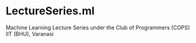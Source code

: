 # LectureSeries.ml
Machine Learning Lecture Series under the Club of Programmers (COPS) IIT (BHU), Varanasi
